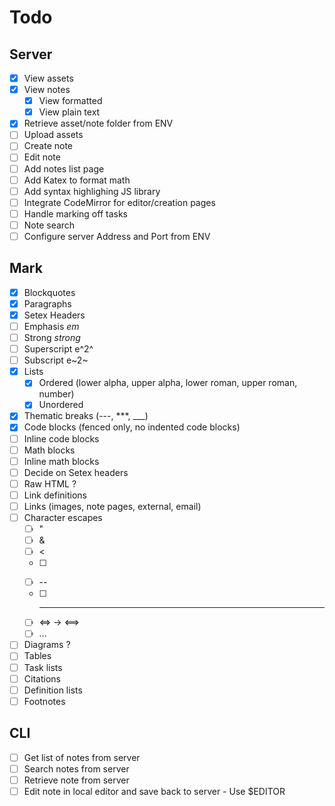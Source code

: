 # Todo
## Server
 * [x] View assets
 * [x] View notes
   * [x] View formatted
   * [x] View plain text
 * [x] Retrieve asset/note folder from ENV
 * [ ] Upload assets
 * [ ] Create note
 * [ ] Edit note
 * [ ] Add notes list page
 * [ ] Add Katex to format math
 * [ ] Add syntax highlighing JS library
 * [ ] Integrate CodeMirror for editor/creation pages
 * [ ] Handle marking off tasks
 * [ ] Note search
 * [ ] Configure server Address and Port from ENV

## Mark
 * [x] Blockquotes
 * [x] Paragraphs
 * [x] Setex Headers
 * [ ] Emphasis  _em_
 * [ ] Strong *strong*
 * [ ] Superscript e^2^
 * [ ] Subscript e~2~
 * [x] Lists
   * [x] Ordered (lower alpha, upper alpha, lower roman, upper roman, number)
   * [x] Unordered
 * [x] Thematic breaks (---, ***, ___)
 * [x] Code blocks (fenced only, no indented code blocks)
 * [ ] Inline code blocks
 * [ ] Math blocks
 * [ ] Inline math blocks
 * [ ] Decide on Setex headers
 * [ ] Raw HTML ?
 * [ ] Link definitions
 * [ ] Links (images, note pages, external, email)
 * [ ] Character escapes
   * [ ] "
   * [ ] &
   * [ ] <
   * [ ] >
   * [ ] --
   * [ ] ---
   * [ ] <=> -> &DoubleLongLeftRightArrow;
   * [ ] ...
 * [ ] Diagrams ?
 * [ ] Tables
 * [ ] Task lists
 * [ ] Citations
 * [ ] Definition lists
 * [ ] Footnotes

## CLI
 * [ ] Get list of notes from server
 * [ ] Search notes from server
 * [ ] Retrieve note from server
 * [ ] Edit note in local editor and save back to server
       - Use $EDITOR

